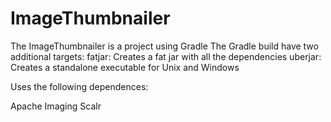 # ImageThumbnailer

The ImageThumbnailer is a project using Gradle
The Gradle build have two additional targets:
fatjar: Creates a fat jar with all the dependencies
uberjar: Creates a standalone executable for Unix and Windows

Uses the following dependences:

Apache Imaging
Scalr

